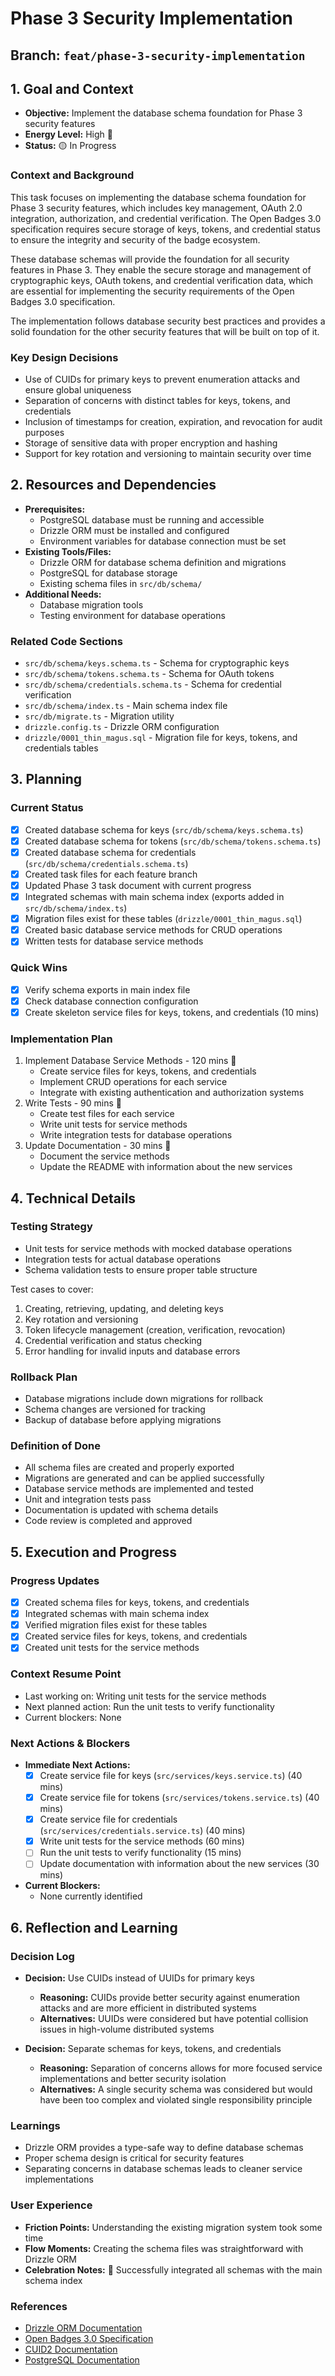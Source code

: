 # Phase 3 Security Implementation

## Branch: `feat/phase-3-security-implementation`

## 1. Goal and Context
- **Objective:** Implement the database schema foundation for Phase 3 security features
- **Energy Level:** High 🔋
- **Status:** 🟡 In Progress

### Context and Background
This task focuses on implementing the database schema foundation for Phase 3 security features, which includes key management, OAuth 2.0 integration, authorization, and credential verification. The Open Badges 3.0 specification requires secure storage of keys, tokens, and credential status to ensure the integrity and security of the badge ecosystem.

These database schemas will provide the foundation for all security features in Phase 3. They enable the secure storage and management of cryptographic keys, OAuth tokens, and credential verification data, which are essential for implementing the security requirements of the Open Badges 3.0 specification.

The implementation follows database security best practices and provides a solid foundation for the other security features that will be built on top of it.

### Key Design Decisions
- Use of CUIDs for primary keys to prevent enumeration attacks and ensure global uniqueness
- Separation of concerns with distinct tables for keys, tokens, and credentials
- Inclusion of timestamps for creation, expiration, and revocation for audit purposes
- Storage of sensitive data with proper encryption and hashing
- Support for key rotation and versioning to maintain security over time

## 2. Resources and Dependencies
- **Prerequisites:**
  - PostgreSQL database must be running and accessible
  - Drizzle ORM must be installed and configured
  - Environment variables for database connection must be set
- **Existing Tools/Files:**
  - Drizzle ORM for database schema definition and migrations
  - PostgreSQL for database storage
  - Existing schema files in `src/db/schema/`
- **Additional Needs:**
  - Database migration tools
  - Testing environment for database operations

### Related Code Sections
- `src/db/schema/keys.schema.ts` - Schema for cryptographic keys
- `src/db/schema/tokens.schema.ts` - Schema for OAuth tokens
- `src/db/schema/credentials.schema.ts` - Schema for credential verification
- `src/db/schema/index.ts` - Main schema index file
- `src/db/migrate.ts` - Migration utility
- `drizzle.config.ts` - Drizzle ORM configuration
- `drizzle/0001_thin_magus.sql` - Migration file for keys, tokens, and credentials tables

## 3. Planning
### Current Status
- [x] Created database schema for keys (`src/db/schema/keys.schema.ts`)
- [x] Created database schema for tokens (`src/db/schema/tokens.schema.ts`)
- [x] Created database schema for credentials (`src/db/schema/credentials.schema.ts`)
- [x] Created task files for each feature branch
- [x] Updated Phase 3 task document with current progress
- [x] Integrated schemas with main schema index (exports added in `src/db/schema/index.ts`)
- [x] Migration files exist for these tables (`drizzle/0001_thin_magus.sql`)
- [x] Created basic database service methods for CRUD operations
- [x] Written tests for database service methods

### Quick Wins
- [x] Verify schema exports in main index file
- [x] Check database connection configuration
- [x] Create skeleton service files for keys, tokens, and credentials (10 mins)

### Implementation Plan
1. Implement Database Service Methods - 120 mins 🎯
   - Create service files for keys, tokens, and credentials
   - Implement CRUD operations for each service
   - Integrate with existing authentication and authorization systems
2. Write Tests - 90 mins 🎯
   - Create test files for each service
   - Write unit tests for service methods
   - Write integration tests for database operations
3. Update Documentation - 30 mins 🎯
   - Document the service methods
   - Update the README with information about the new services

## 4. Technical Details
### Testing Strategy
- Unit tests for service methods with mocked database operations
- Integration tests for actual database operations
- Schema validation tests to ensure proper table structure

Test cases to cover:
1. Creating, retrieving, updating, and deleting keys
2. Key rotation and versioning
3. Token lifecycle management (creation, verification, revocation)
4. Credential verification and status checking
5. Error handling for invalid inputs and database errors

### Rollback Plan
- Database migrations include down migrations for rollback
- Schema changes are versioned for tracking
- Backup of database before applying migrations

### Definition of Done
- All schema files are created and properly exported
- Migrations are generated and can be applied successfully
- Database service methods are implemented and tested
- Unit and integration tests pass
- Documentation is updated with schema details
- Code review is completed and approved

## 5. Execution and Progress
### Progress Updates
- [x] Created schema files for keys, tokens, and credentials
- [x] Integrated schemas with main schema index
- [x] Verified migration files exist for these tables
- [x] Created service files for keys, tokens, and credentials
- [x] Created unit tests for the service methods

### Context Resume Point
- Last working on: Writing unit tests for the service methods
- Next planned action: Run the unit tests to verify functionality
- Current blockers: None

### Next Actions & Blockers
- **Immediate Next Actions:**
  - [x] Create service file for keys (`src/services/keys.service.ts`) (40 mins)
  - [x] Create service file for tokens (`src/services/tokens.service.ts`) (40 mins)
  - [x] Create service file for credentials (`src/services/credentials.service.ts`) (40 mins)
  - [x] Write unit tests for the service methods (60 mins)
  - [ ] Run the unit tests to verify functionality (15 mins)
  - [ ] Update documentation with information about the new services (30 mins)
- **Current Blockers:**
  - None currently identified

## 6. Reflection and Learning
### Decision Log
- **Decision:** Use CUIDs instead of UUIDs for primary keys
  - **Reasoning:** CUIDs provide better security against enumeration attacks and are more efficient in distributed systems
  - **Alternatives:** UUIDs were considered but have potential collision issues in high-volume distributed systems

- **Decision:** Separate schemas for keys, tokens, and credentials
  - **Reasoning:** Separation of concerns allows for more focused service implementations and better security isolation
  - **Alternatives:** A single security schema was considered but would have been too complex and violated single responsibility principle

### Learnings
- Drizzle ORM provides a type-safe way to define database schemas
- Proper schema design is critical for security features
- Separating concerns in database schemas leads to cleaner service implementations

### User Experience
- **Friction Points:** Understanding the existing migration system took some time
- **Flow Moments:** Creating the schema files was straightforward with Drizzle ORM
- **Celebration Notes:** 🎉 Successfully integrated all schemas with the main schema index

### References
- [Drizzle ORM Documentation](https://orm.drizzle.team/docs/overview)
- [Open Badges 3.0 Specification](https://www.imsglobal.org/spec/ob/v3p0/)
- [CUID2 Documentation](https://github.com/paralleldrive/cuid2)
- [PostgreSQL Documentation](https://www.postgresql.org/docs/)
